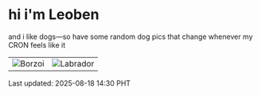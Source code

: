 # hi i'm Leoben

and i like dogs—so have some random dog pics that change whenever my CRON feels like it

|  |  |
|--------|----------|
| ![Borzoi](https://random-dog-vercel.vercel.app/api/random-borzoi?v=1755498631) | ![Labrador](https://random-dog-vercel.vercel.app/api/random-labrador?v=1755498631) |

Last updated: 2025-08-18 14:30 PHT
